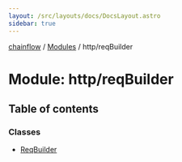 ```yaml
---
layout: /src/layouts/docs/DocsLayout.astro
sidebar: true
---
```


[chainflow](../README) / [Modules](../modules) / http/reqBuilder

# Module: http/reqBuilder

## Table of contents

### Classes

- [ReqBuilder](../classes/http_reqBuilder.ReqBuilder)
